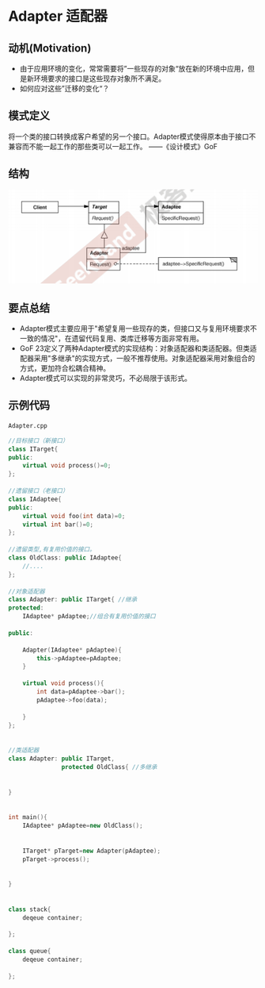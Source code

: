 # Adapter 适配器

## 动机(Motivation)

+ 由于应用环境的变化，常常需要将”一些现存的对象“放在新的环境中应用，但是新环境要求的接口是这些现存对象所不满足。
+ 如何应对这些”迁移的变化“？

## 模式定义

将一个类的接口转换成客户希望的另一个接口。Adapter模式使得原本由于接口不兼容而不能一起工作的那些类可以一起工作。
——《设计模式》GoF

## 结构

![微信截图_20200827131144](picture\微信截图_20200827131144.png)

## 要点总结

- Adapter模式主要应用于"希望复用一些现存的类，但接口又与复用环境要求不一致的情况"，在遗留代码复用、类库迁移等方面非常有用。
- GoF 23定义了两种Adapter模式的实现结构：对象适配器和类适配器。但类适配器采用"多继承"的实现方式，一般不推荐使用。对象适配器采用对象组合的方式，更加符合松耦合精神。
- Adapter模式可以实现的非常灵巧，不必局限于该形式。

## 示例代码

`Adapter.cpp`

```c++
//目标接口（新接口）
class ITarget{
public:
    virtual void process()=0;
};

//遗留接口（老接口）
class IAdaptee{
public:
    virtual void foo(int data)=0;
    virtual int bar()=0;
};

//遗留类型,有复用价值的接口。
class OldClass: public IAdaptee{
    //....
};

//对象适配器
class Adapter: public ITarget{ //继承
protected:
    IAdaptee* pAdaptee;//组合有复用价值的接口
    
public:
    
    Adapter(IAdaptee* pAdaptee){
        this->pAdaptee=pAdaptee;
    }
    
    virtual void process(){
        int data=pAdaptee->bar();
        pAdaptee->foo(data);
        
    } 
};


//类适配器
class Adapter: public ITarget,
               protected OldClass{ //多继承
               
               
}


int main(){
    IAdaptee* pAdaptee=new OldClass();
    
    
    ITarget* pTarget=new Adapter(pAdaptee);
    pTarget->process();
    
    
}


class stack{
    deqeue container;
    
};

class queue{
    deqeue container;
    
};
```

